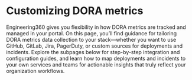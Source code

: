 # Customizing DORA metrics

Engineering360 gives you flexibility in how DORA metrics are tracked and managed in your portal. On this page, you’ll find guidance for tailoring DORA metrics data collection to your stack—whether you want to use GitHub, GitLab, Jira, PagerDuty, or custom sources for deployments and incidents. Explore the subpages below for step-by-step integration and configuration guides, and learn how to map deployments and incidents to your own services and teams for actionable insights that truly reflect your organization workflows.